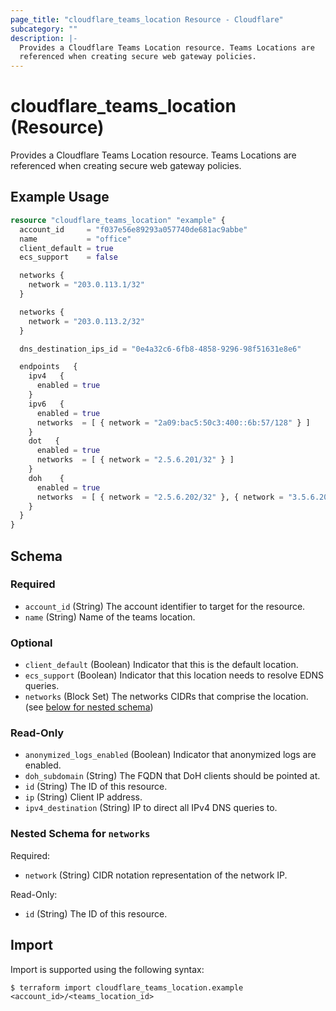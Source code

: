 ```yaml
---
page_title: "cloudflare_teams_location Resource - Cloudflare"
subcategory: ""
description: |-
  Provides a Cloudflare Teams Location resource. Teams Locations are
  referenced when creating secure web gateway policies.
---
```


# cloudflare_teams_location (Resource)

Provides a Cloudflare Teams Location resource. Teams Locations are
referenced when creating secure web gateway policies.

## Example Usage

```terraform
resource "cloudflare_teams_location" "example" {
  account_id     = "f037e56e89293a057740de681ac9abbe"
  name           = "office"
  client_default = true
  ecs_support    = false

  networks {
    network = "203.0.113.1/32"
  }

  networks {
    network = "203.0.113.2/32"
  }

  dns_destination_ips_id = "0e4a32c6-6fb8-4858-9296-98f51631e8e6"

  endpoints   {
    ipv4   {
      enabled = true
    }
    ipv6   {
      enabled = true
      networks  = [ { network = "2a09:bac5:50c3:400::6b:57/128" } ]
    }
    dot   {
      enabled = true
      networks  = [ { network = "2.5.6.201/32" } ]
    }
    doh    {
      enabled = true
      networks  = [ { network = "2.5.6.202/32" }, { network = "3.5.6.203/32" } ]
    }
  }
}
```
<!-- schema generated by tfplugindocs -->
## Schema

### Required

- `account_id` (String) The account identifier to target for the resource.
- `name` (String) Name of the teams location.

### Optional

- `client_default` (Boolean) Indicator that this is the default location.
- `ecs_support` (Boolean) Indicator that this location needs to resolve EDNS queries.
- `networks` (Block Set) The networks CIDRs that comprise the location. (see [below for nested schema](#nestedblock--networks))

### Read-Only

- `anonymized_logs_enabled` (Boolean) Indicator that anonymized logs are enabled.
- `doh_subdomain` (String) The FQDN that DoH clients should be pointed at.
- `id` (String) The ID of this resource.
- `ip` (String) Client IP address.
- `ipv4_destination` (String) IP to direct all IPv4 DNS queries to.

<a id="nestedblock--networks"></a>
### Nested Schema for `networks`

Required:

- `network` (String) CIDR notation representation of the network IP.

Read-Only:

- `id` (String) The ID of this resource.

## Import

Import is supported using the following syntax:

```shell
$ terraform import cloudflare_teams_location.example <account_id>/<teams_location_id>
```
